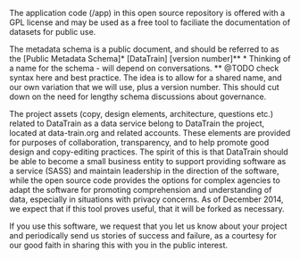 The application code (/app) in this open source repository is offered with a GPL license and may be used as a free tool to faciliate the documentation of datasets for public use.

The metadata schema is a public document, and should be referred to as the [Public Metadata Schema]* [DataTrain] [version number]**
    * Thinking of a name for the schema - will depend on conversations.
    ** @TODO check syntax here and best practice. The idea is to allow for a shared name, and our own variation that we will use, plus a version number. This should cut down on the need for lengthy schema discussions about governance.

The project assets (copy, design elements, architecture, questions etc.) related to DataTrain as a data service belong to DataTrain the project, located at data-train.org and related accounts. These elements are provided for purposes of collaboration, transparency, and to help promote good design and copy-editing practices. The spirit of this is that DataTrain should be able to become a small business entity to support providing software as a service (SASS) and maintain leadership in the direction of the software, while the open source code provides the options for complex agencies to adapt the software for promoting comprehension and understanding of data, especially in situations with privacy concerns. As of December 2014, we expect that if this tool proves useful, that it will be forked as necessary. 

If you use this software, we request that you let us know about your project and periodically send us stories of success and failure, as a courtesy for our good faith in sharing this with you in the public interest.




